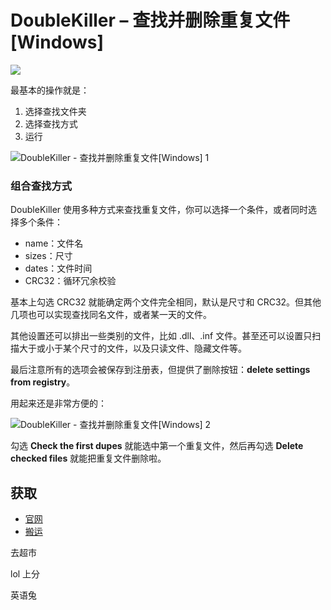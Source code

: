 # DoubleKiller – 查找并删除重复文件[Windows]

![](Pasted%20image%2020230930143900.png)

最基本的操作就是：

1. 选择查找文件夹
2. 选择查找方式
3. 运行

![DoubleKiller - 查找并删除重复文件[Windows] 1](https://static1.appinn.com/images/202309/appinn-2023-09-28-12-09-262x.jpg!o "DoubleKiller - 查找并删除重复文件[Windows] 2")

### 组合查找方式

DoubleKiller 使用多种方式来查找重复文件，你可以选择一个条件，或者同时选择多个条件：

- name：文件名
- sizes：尺寸
- dates：文件时间
- CRC32：循环冗余校验

基本上勾选 CRC32 就能确定两个文件完全相同，默认是尺寸和 CRC32。但其他几项也可以实现查找同名文件，或者某一天的文件。

其他设置还可以排出一些类别的文件，比如 .dll、.inf 文件。甚至还可以设置只扫描大于或小于某个尺寸的文件，以及只读文件、隐藏文件等。

最后注意所有的选项会被保存到注册表，但提供了删除按钮：**delete settings from registry**。

用起来还是非常方便的：

![DoubleKiller - 查找并删除重复文件[Windows] 2](https://static1.appinn.com/images/202309/appinn-2023-09-28-12-18-322x.jpg!o "DoubleKiller - 查找并删除重复文件[Windows] 3")

勾选 **Check the first dupes** 就能选中第一个重复文件，然后再勾选 **Delete checked files** 就能把重复文件删除啦。

## 获取

- [官网](https://www.bigbangenterprises.de/en/doublekiller/)
- [搬运](https://d.appinn.com/doublekiller/)



去超市

lol 上分 

英语兔

